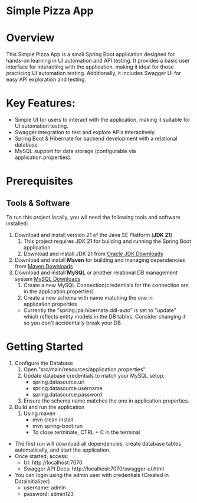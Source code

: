 # Simple Pizza App

# Overview
This Simple Pizza App is a small Spring Boot application designed for hands-on learning in
UI automation and API testing. It provides a basic user interface for interacting with the application,
making it ideal for those practicing UI automation testing. 
Additionally, it includes Swagger UI for easy API exploration and testing.

# Key Features:
 * Simple UI for users to interact with the application, making it suitable for UI automation testing.
 * Swagger integration to test and explore APIs interactively.
 * Spring Boot & Hibernate for backend development with a relational database.
 * MySQL support for data storage (configurable via application.properties).



# Prerequisites

## Tools & Software

To run this project locally, you wil need the following tools and software installed:
1. Download and install version 21 of the Java SE Platform (**JDK 21**)
   1. This project requires JDK 21 for building and running the Spring Boot application
   2. Download and install JDK 21 from [Oracle JDK Downloads](https://www.oracle.com/java/technologies/downloads/)
2. Download and install **Maven** for building and managing dependencies from [Maven Downloads](https://maven.apache.org/download.cgi)
3. Download and install **MySQL** or another relational DB management system  [MySQL Downloads](https://www.mysql.com/downloads/)
   1. Create a new MySQL Connection(credentials for the connection are in the application.properties)
   2. Create a new schema with name matching the one in application.properties
   * Currently the "spring.jpa.hibernate.ddl-auto" is set to "update" which reflects entity models in the DB tables.
   Consider changing it so you don't accidentally break your DB.

# Getting Started
1. Configure the Database
   1. Open "src/main/resources/application.properties"
   2. Update database credentials to match your MySQL setup:
       * spring.datasource.url
       * spring.datasource.username
       * spring.datasource.password 
   3. Ensure the schema name matches the one in application.properties.
2. Build and run the application
   1. Using maven 
      * mvn clean install
      * mvn spring-boot:run
      * To close terminate, CTRL + C in the terminal

* The first run will download all dependencies, create database tables automatically, and start the application.
* Once started, access:
  * UI: http://localhost:7070
  * Swagger API Docs: http://localhost:7070/swagger-ui.html
* You can login using the admin user with credentials (Created in DataInitializer)
   * username: admin
   * password: admin123